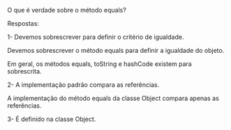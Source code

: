 O que é verdade sobre o método equals?

Respostas:

1- Devemos sobrescrever para definir o critério de igualdade.

Devemos sobrescrever o método equals para definir a igualdade do objeto.

Em geral, os métodos equals, toString e hashCode existem para sobrescrita.

2- A implementação padrão compara as referências.

A implementação do método equals da classe Object compara apenas as referências.


3- É definido na classe Object.


